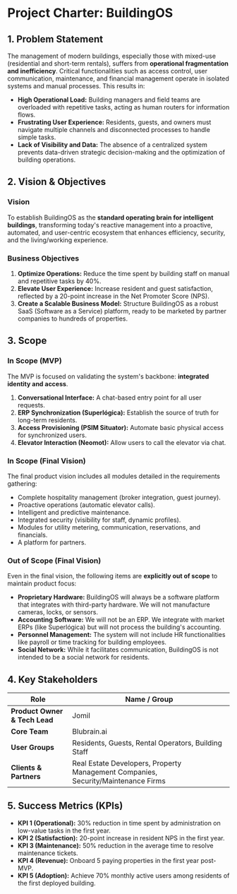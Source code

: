 # Project Charter: BuildingOS

## 1. Problem Statement

The management of modern buildings, especially those with mixed-use (residential and short-term rentals), suffers from **operational fragmentation and inefficiency**. Critical functionalities such as access control, user communication, maintenance, and financial management operate in isolated systems and manual processes. This results in:
*   **High Operational Load:** Building managers and field teams are overloaded with repetitive tasks, acting as human routers for information flows.
*   **Frustrating User Experience:** Residents, guests, and owners must navigate multiple channels and disconnected processes to handle simple tasks.
*   **Lack of Visibility and Data:** The absence of a centralized system prevents data-driven strategic decision-making and the optimization of building operations.

## 2. Vision & Objectives

### Vision

To establish BuildingOS as the **standard operating brain for intelligent buildings**, transforming today's reactive management into a proactive, automated, and user-centric ecosystem that enhances efficiency, security, and the living/working experience.

### Business Objectives

1.  **Optimize Operations:** Reduce the time spent by building staff on manual and repetitive tasks by 40%.
2.  **Elevate User Experience:** Increase resident and guest satisfaction, reflected by a 20-point increase in the Net Promoter Score (NPS).
3.  **Create a Scalable Business Model:** Structure BuildingOS as a robust SaaS (Software as a Service) platform, ready to be marketed by partner companies to hundreds of properties.

## 3. Scope

### In Scope (MVP)

The MVP is focused on validating the system's backbone: **integrated identity and access**.
1.  **Conversational Interface:** A chat-based entry point for all user requests.
2.  **ERP Synchronization (Superlógica):** Establish the source of truth for long-term residents.
3.  **Access Provisioning (PSIM Situator):** Automate basic physical access for synchronized users.
4.  **Elevator Interaction (Neomot):** Allow users to call the elevator via chat.

### In Scope (Final Vision)

The final product vision includes all modules detailed in the requirements gathering:
*   Complete hospitality management (broker integration, guest journey).
*   Proactive operations (automatic elevator calls).
*   Intelligent and predictive maintenance.
*   Integrated security (visibility for staff, dynamic profiles).
*   Modules for utility metering, communication, reservations, and financials.
*   A platform for partners.

### Out of Scope (Final Vision)

Even in the final vision, the following items are **explicitly out of scope** to maintain product focus:
*   **Proprietary Hardware:** BuildingOS will always be a software platform that integrates with third-party hardware. We will not manufacture cameras, locks, or sensors.
*   **Accounting Software:** We will not be an ERP. We integrate with market ERPs (like Superlógica) but will not process the building's accounting.
*   **Personnel Management:** The system will not include HR functionalities like payroll or time tracking for building employees.
*   **Social Network:** While it facilitates communication, BuildingOS is not intended to be a social network for residents.

## 4. Key Stakeholders

| Role | Name / Group |
|---|---|
| **Product Owner & Tech Lead** | Jomil |
| **Core Team** | Blubrain.ai |
| **User Groups** | Residents, Guests, Rental Operators, Building Staff |
| **Clients & Partners** | Real Estate Developers, Property Management Companies, Security/Maintenance Firms |

## 5. Success Metrics (KPIs)

*   **KPI 1 (Operational):** 30% reduction in time spent by administration on low-value tasks in the first year.
*   **KPI 2 (Satisfaction):** 20-point increase in resident NPS in the first year.
*   **KPI 3 (Maintenance):** 50% reduction in the average time to resolve maintenance tickets.
*   **KPI 4 (Revenue):** Onboard 5 paying properties in the first year post-MVP.
*   **KPI 5 (Adoption):** Achieve 70% monthly active users among residents of the first deployed building.
